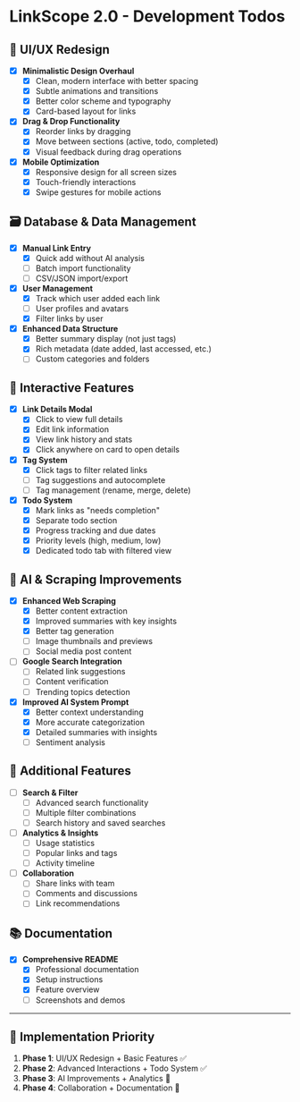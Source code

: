 # LinkScope 2.0 - Development Todos

## 🎨 UI/UX Redesign
- [x] **Minimalistic Design Overhaul**
  - [x] Clean, modern interface with better spacing
  - [x] Subtle animations and transitions
  - [x] Better color scheme and typography
  - [x] Card-based layout for links

- [x] **Drag & Drop Functionality**
  - [x] Reorder links by dragging
  - [x] Move between sections (active, todo, completed)
  - [x] Visual feedback during drag operations

- [x] **Mobile Optimization**
  - [x] Responsive design for all screen sizes
  - [x] Touch-friendly interactions
  - [x] Swipe gestures for mobile actions

## 🗃️ Database & Data Management
- [x] **Manual Link Entry**
  - [x] Quick add without AI analysis
  - [ ] Batch import functionality
  - [ ] CSV/JSON import/export

- [x] **User Management**
  - [x] Track which user added each link
  - [ ] User profiles and avatars
  - [x] Filter links by user

- [x] **Enhanced Data Structure**
  - [x] Better summary display (not just tags)
  - [x] Rich metadata (date added, last accessed, etc.)
  - [ ] Custom categories and folders

## 🔄 Interactive Features
- [x] **Link Details Modal**
  - [x] Click to view full details
  - [x] Edit link information
  - [x] View link history and stats
  - [x] Click anywhere on card to open details

- [x] **Tag System**
  - [x] Click tags to filter related links
  - [ ] Tag suggestions and autocomplete
  - [ ] Tag management (rename, merge, delete)

- [x] **Todo System**
  - [x] Mark links as "needs completion"
  - [x] Separate todo section
  - [x] Progress tracking and due dates
  - [x] Priority levels (high, medium, low)
  - [x] Dedicated todo tab with filtered view

## 🤖 AI & Scraping Improvements
- [x] **Enhanced Web Scraping**
  - [x] Better content extraction
  - [x] Improved summaries with key insights
  - [x] Better tag generation
  - [ ] Image thumbnails and previews
  - [ ] Social media post content

- [ ] **Google Search Integration**
  - [ ] Related link suggestions
  - [ ] Content verification
  - [ ] Trending topics detection

- [x] **Improved AI System Prompt**
  - [x] Better context understanding
  - [x] More accurate categorization
  - [x] Detailed summaries with insights
  - [ ] Sentiment analysis

## 📱 Additional Features
- [ ] **Search & Filter**
  - [ ] Advanced search functionality
  - [ ] Multiple filter combinations
  - [ ] Search history and saved searches

- [ ] **Analytics & Insights**
  - [ ] Usage statistics
  - [ ] Popular links and tags
  - [ ] Activity timeline

- [ ] **Collaboration**
  - [ ] Share links with team
  - [ ] Comments and discussions
  - [ ] Link recommendations

## 📚 Documentation
- [x] **Comprehensive README**
  - [x] Professional documentation
  - [x] Setup instructions
  - [x] Feature overview
  - [ ] Screenshots and demos

---

## 🚀 Implementation Priority
1. **Phase 1**: UI/UX Redesign + Basic Features ✅
2. **Phase 2**: Advanced Interactions + Todo System ✅
3. **Phase 3**: AI Improvements + Analytics 🔄
4. **Phase 4**: Collaboration + Documentation 📝 